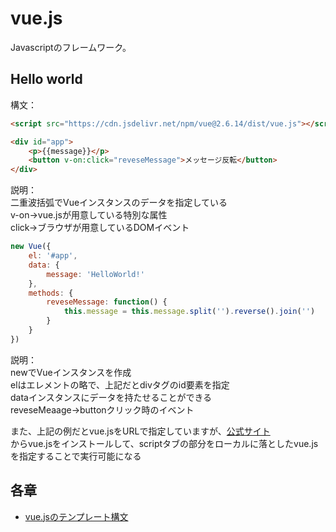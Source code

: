 # vue.js  

Javascriptのフレームワーク。  

## Hello world  

構文：  
```html
<script src="https://cdn.jsdelivr.net/npm/vue@2.6.14/dist/vue.js"></script>

<div id="app">
    <p>{{message}}</p>
    <button v-on:click="reveseMessage">メッセージ反転</button>
</div>
```
説明：  
二重波括弧でVueインスタンスのデータを指定している  
v-on→vue.jsが用意している特別な属性  
click→ブラウザが用意しているDOMイベント  

```js
new Vue({
    el: '#app',
    data: {
        message: 'HelloWorld!'
    },
    methods: {
        reveseMessage: function() {
            this.message = this.message.split('').reverse().join('')
        }
    } 
})
```
説明：  
newでVueインスタンスを作成  
elはエレメントの略で、上記だとdivタグのid要素を指定  
dataインスタンスにデータを持たせることができる  
reveseMeaage→buttonクリック時のイベント  

また、上記の例だとvue.jsをURLで指定していますが、[公式サイト](https://v2.ja.vuejs.org/v2/guide/installation.html)  
からvue.jsをインストールして、scriptタブの部分をローカルに落としたvue.jsを指定することで実行可能になる  

## 各章  

- [vue.jsのテンプレート構文](./template/readme.md)  
